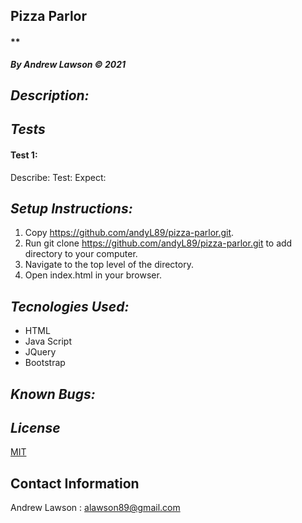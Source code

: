 ## Pizza Parlor
#### **
***By Andrew Lawson © 2021***

## *Description:*


## *Tests*
#### Test 1:
Describe: 
Test: 
Expect: 


## *Setup Instructions:*

1. Copy https://github.com/andyL89/pizza-parlor.git.
2. Run git clone https://github.com/andyL89/pizza-parlor.git to add directory to your computer.
2. Navigate to the top level of the directory.
3. Open index.html in your browser.

## *Tecnologies Used:*
* HTML
* Java Script
* JQuery
* Bootstrap

## *Known Bugs:*


## *License*

[MIT](LICENSE.txt)

## Contact Information

Andrew Lawson : alawson89@gmail.com
